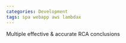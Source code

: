 ```yaml
---
categories: Development
tags: spa webapp aws lambdax
---
```


Multiple effective & accurate RCA conclusions



